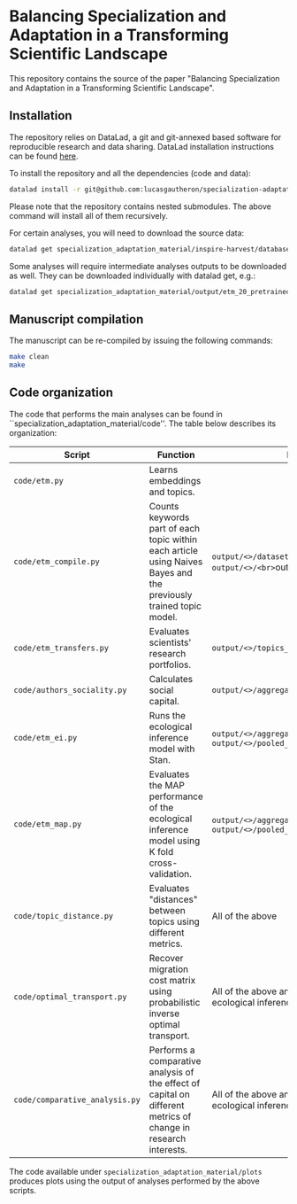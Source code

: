 # Balancing Specialization and Adaptation in a Transforming Scientific Landscape

This repository contains the source of the paper "Balancing Specialization and Adaptation in a Transforming Scientific Landscape".

## Installation

The repository relies on DataLad, a git and git-annexed based software for reproducible research and data sharing.
DataLad installation instructions can be found [here](https://handbook.datalad.org/en/latest/intro/installation.html). 

To install the repository and all the dependencies (code and data):

```bash
datalad install -r git@github.com:lucasgautheron/specialization-adaptation.git
```

Please note that the repository contains nested submodules. The above command will install all of them recursively.

For certain analyses, you will need to download the source data:

```bash
datalad get specialization_adaptation_material/inspire-harvest/database
```

Some analyses will require intermediate analyses outputs to be downloaded as well. They can be downloaded individually with datalad get, e.g.:

```bash
datalad get specialization_adaptation_material/output/etm_20_pretrained/etm_instance.pickle
```

## Manuscript compilation

The manuscript can be re-compiled by issuing the following commands:

```bash
make clean
make
```

## Code organization

The code that performs the main analyses can be found in ``specialization_adaptation_material/code''.
The table below describes its organization:

| Script                           	| Function                                                                                                           	| Dependencies                                                                          	|
|----------------------------------	|--------------------------------------------------------------------------------------------------------------------	|---------------------------------------------------------------------------------------	|
| ```code/etm.py```                  	| Learns embeddings and topics.                                                                                      	|                                                                                       	|
| ```code/etm_compile.py```          	| Counts keywords part of each topic within each article using Naives Bayes and the previously trained topic model.  	| ```output/<>/dataset.pickle.py```, ```output/<>/<br>```output/<>/etm_instance.pickle.py``` 	|
| ```code/etm_transfers.py```        	| Evaluates scientists' research portfolios.                                                                         	| ```output/<>/topics_counts.py```                                                        	|
| ```code/authors_sociality.py```    	| Calculates social capital.                                                                                         	| ```output/<>/aggregates.csv```                                                          	|
| ```code/etm_ei.py```               	| Runs the ecological inference model with Stan.                                                                     	| ```output/<>/aggregates.csv```, ```output/<>/pooled_resources.parquet```                  	|
| ```code/etm_map.py```              	| Evaluates the MAP performance of the ecological inference model using K fold cross-validation.                     	| ```output/<>/aggregates.csv```, ```output/<>/pooled_resources.parquet```              	|
| ```code/topic_distance.py```       	| Evaluates "distances" between topics using different metrics.                                                      	| All of the above                                                                      	|
| ```code/optimal_transport.py```    	| Recover migration cost matrix using probabilistic inverse optimal transport.                                       	| All of the above and MCMC samples from the ecological inference model.                	|
| ```code/comparative_analysis.py``` 	| Performs a comparative analysis of the effect of capital on different metrics of change in research interests.     	| All of the above and MCMC samples from the ecological inference model.                	|

The code available under ```specialization_adaptation_material/plots``` produces plots using the output of analyses performed by the above scripts.
